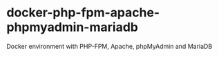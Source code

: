 # docker-php-fpm-apache-phpmyadmin-mariadb
Docker environment with PHP-FPM, Apache, phpMyAdmin and MariaDB
